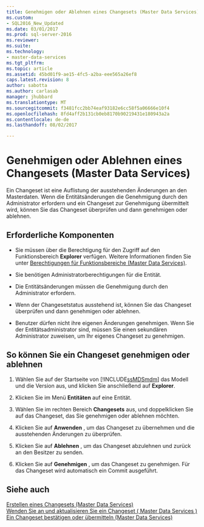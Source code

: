 ```yaml
---
title: Genehmigen oder Ablehnen eines Changesets (Master Data Services) | Microsoft Docs
ms.custom:
- SQL2016_New_Updated
ms.date: 03/01/2017
ms.prod: sql-server-2016
ms.reviewer: 
ms.suite: 
ms.technology:
- master-data-services
ms.tgt_pltfrm: 
ms.topic: article
ms.assetid: 45bd01f9-ae15-4fc5-a2ba-eee565a26ef8
caps.latest.revision: 8
author: sabotta
ms.author: carlasab
manager: jhubbard
ms.translationtype: MT
ms.sourcegitcommit: f3481fcc2bb74eaf93182e6cc58f5a06666e10f4
ms.openlocfilehash: 8fd4aff2b131cb0eb8170b90219431e180943a2a
ms.contentlocale: de-de
ms.lasthandoff: 08/02/2017

---
```

# <a name="approve-or-reject-a-changeset-master-data-services"></a>Genehmigen oder Ablehnen eines Changesets (Master Data Services)
  Ein Changeset ist eine Auflistung der ausstehenden Änderungen an den Masterdaten. Wenn die Entitätsänderungen die Genehmigung durch den Administrator erfordern und ein Changeset zur Genehmigung übermittelt wird, können Sie das Changeset überprüfen und dann genehmigen oder ablehnen.  
  
## <a name="prerequisites"></a>Erforderliche Komponenten  
  
-   Sie müssen über die Berechtigung für den Zugriff auf den Funktionsbereich **Explorer** verfügen. Weitere Informationen finden Sie unter [Berechtigungen für Funktionsbereiche &#40;Master Data Services&#41;](../master-data-services/functional-area-permissions-master-data-services.md).  
  
-   Sie benötigen Administratorberechtigungen für die Entität.  
  
-   Die Entitätsänderungen müssen die Genehmigung durch den Administrator erfordern.  
  
-   Wenn der Changesetstatus ausstehend ist, können Sie das Changeset überprüfen und dann genehmigen oder ablehnen.  
  
-   Benutzer dürfen nicht ihre eigenen Änderungen genehmigen. Wenn Sie der Entitätsadministrator sind, müssen Sie einen sekundären Administrator zuweisen, um Ihr eigenes Changeset zu genehmigen.  
  
## <a name="to-approve-or-reject-a-changeset"></a>So können Sie ein Changeset genehmigen oder ablehnen  
  
1.  Wählen Sie auf der Startseite von [!INCLUDE[ssMDSmdm](../includes/ssmdsmdm-md.md)] das Modell und die Version aus, und klicken Sie anschließend auf **Explorer**.  
  
2.  Klicken Sie im Menü **Entitäten** auf eine Entität.  
  
3.  Wählen Sie im rechten Bereich **Changesets** aus, und doppelklicken Sie auf das Changeset, das Sie genehmigen oder ablehnen möchten.  
  
4.  Klicken Sie auf **Anwenden** , um das Changeset zu übernehmen und die ausstehenden Änderungen zu überprüfen.  
  
5.  Klicken Sie auf **Ablehnen** , um das Changeset abzulehnen und zurück an den Besitzer zu senden.  
  
6.  Klicken Sie auf **Genehmigen** , um das Changeset zu genehmigen. Für das Changeset wird automatisch ein Commit ausgeführt.  
  
## <a name="see-also"></a>Siehe auch  
 [Erstellen eines Changesets &#40;Master Data Services&#41;](../master-data-services/create-a-changeset-master-data-services.md)   
 [Wenden Sie an und aktualisieren Sie ein Changeset &#40; Master Data Services &#41;](../master-data-services/apply-and-update-a-changeset-master-data-services.md)   
 [Ein Changeset bestätigen oder übermitteln &#40;Master Data Services&#41;](../master-data-services/commit-or-submit-a-changeset-master-data-services.md)  
  
  
